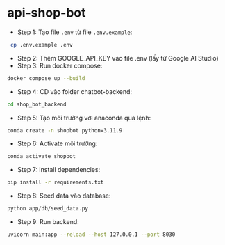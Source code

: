 # api-shop-bot

- Step 1: Tạo file `.env` từ file `.env.example`: 
```sh
 cp .env.example .env
 ```
- Step 2: Thêm GOOGLE_API_KEY vào file .env (lấy từ Google AI Studio)
- Step 3: Run docker compose: 
```sh
docker compose up --build
```
- Step 4: CD vào folder chatbot-backend: 
```sh
cd shop_bot_backend
```
- Step 5: Tạo môi trường với anaconda qua lệnh: 
```sh
conda create -n shopbot python=3.11.9
```
- Step 6: Activate môi trường: 
```sh
conda activate shopbot
```
- Step 7: Install dependencies: 
```sh
pip install -r requirements.txt
```
- Step 8: Seed data vào database: 
```sh
python app/db/seed_data.py
```
- Step 9: Run backend: 
```sh
uvicorn main:app --reload --host 127.0.0.1 --port 8030
```